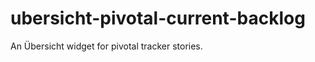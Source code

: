 ubersicht-pivotal-current-backlog
=================================

An Übersicht widget for pivotal tracker stories.
